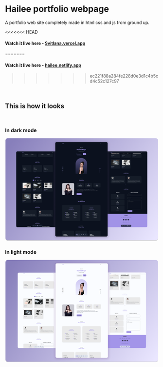 # Hailee portfolio webpage

A portfolio web site completely made in html css and js from ground up.

<<<<<<< HEAD
#### Watch it live here - [Svitlana.vercel.app](https://svitlana.netlify.app/)
=======
#### Watch it live here - [hailee.netlify.app](https://hailee.netlify.app/)
>>>>>>> ec221f88a284fe228d0e3d1c4b5cd4c52c127c97

<br>

## This is how it looks

<br>

### In dark mode

![In dark mode](./preview/hailee-dark.png)

### In light mode

![In light mode](./preview/hailee-light.png)
